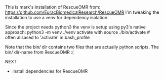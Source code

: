 This is mark's installation of RescueOMR from:
https://github.com/EuracBiomedicalResearch/RescueOMR
I'm tweaking the installation to use a venv for dependency isolation.

Since the project needs python3 the venv is setup using
py3's native approach:
python3 -m venv ./venv
activate with source ./bin/activate # often alisased to 'activate' in bash_profile

Note that the bin/ dir contains two files that are actually
python scripts.  The bin/ dir-name from RescueOMR :(

NEXT
* install dependencies for RescueOMR
